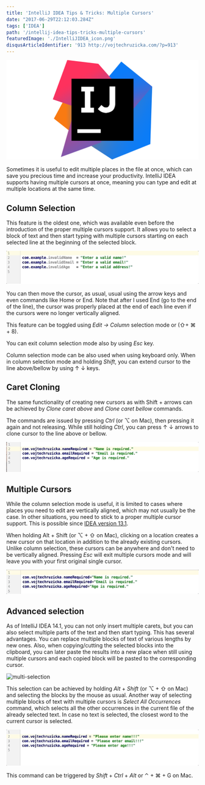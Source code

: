 ```yaml
---
title: 'IntelliJ IDEA Tips & Tricks: Multiple Cursors'
date: "2017-06-29T22:12:03.284Z"
tags: ['IDEA']
path: '/intellij-idea-tips-tricks-multiple-cursors'
featuredImage: './IntelliJIDEA_icon.png'
disqusArticleIdentifier: '913 http://vojtechruzicka.com/?p=913'
---
```

![idea multiple cursors](./IntelliJIDEA_icon.png)

Sometimes it is useful to edit multiple places in the file at once, which can save you precious time and increase your productivity. IntelliJ IDEA supports having multiple cursors at once, meaning you can type and edit at multiple locations at the same time.
<!--more-->

Column Selection
----------------

This feature is the oldest one, which was available even before the introduction of the proper multiple cursors support. It allows you to select a block of text and then start typing with multiple cursors starting on each selected line at the beginning of the selected block.

![column-selection](./column-selection.gif)

You can then move the cursor, as usual, usual using the arrow keys and even commands like Home or End. Note that after I used End (go to the end of the line), the cursor was properly placed at the end of each line even if the cursors were no longer vertically aligned.

This feature can be toggled using *Edit → Column* selection mode or (⇧+ ⌘ + 8).

You can exit column selection mode also by using *Esc* key.

Column selection mode can be also used when using keyboard only. When in column selection mode and holding *Shift*, you can extend cursor to the line above/bellow by using ↑ ↓ keys.

Caret Cloning
-------------

The same functionality of creating new cursors as with Shift + arrows can be achieved by *Clone caret above* and *Clone caret bellow* commands.

The commands are issued by pressing *Ctrl* (or ⌥ on Mac), then pressing it again and not releasing. While still holding *Ctrl*, you can press ↑ ↓ arrows to clone cursor to the line above or bellow.

![clone-caret](./clone-caret.gif)

Multiple Cursors
----------------

While the column selection mode is useful, it is limited to cases where places you need to edit are vertically aligned, which may not usually be the case. In other situations, you need to stick to a proper multiple cursor support. This is possible since [IDEA version 13.1](https://blog.jetbrains.com/idea/2014/03/intellij-idea-13-1-rc-introduces-sublime-text-style-multiple-selections/).

When holding Alt + Shift (or ⌥ + ⇧ on Mac), clicking on a location creates a new cursor on that location in addition to the already existing cursors. Unlike column selection, these cursors can be anywhere and don\'t need to be vertically aligned. Pressing *Esc* will exit multiple cursors mode and will leave you with your first original single cursor.

![multiple-cursors-mouse](./multiple-cursors-mouse.gif)

Advanced selection
------------------

As of IntelliJ IDEA 14.1, you can not only insert multiple carets, but you can also select multiple parts of the text and then start typing. This has several advantages. You can replace multiple blocks of text of various lengths by new ones. Also, when copying/cutting the selected blocks into the clipboard, you can later paste the results into a new place when still using multiple cursors and each copied block will be pasted to the corresponding cursor.

![multi-selection](./multi-selection.gif)

This selection can be achieved by holding *Alt* + *Shift* (or ⌥ + ⇧ on Mac) and selecting the blocks by the mouse as usual. Another way of selecting multiple blocks of text with multiple cursors is *Select All Occurrences* command, which selects all the other occurrences in the current file of the already selected text. In case no text is selected, the closest word to the current cursor is selected.

![select-all-occurences](./select-all-occurences.gif)

This command can be triggered by *Shift* + *Ctrl* + *Alt* or ⌃ + ⌘ + G on Mac.